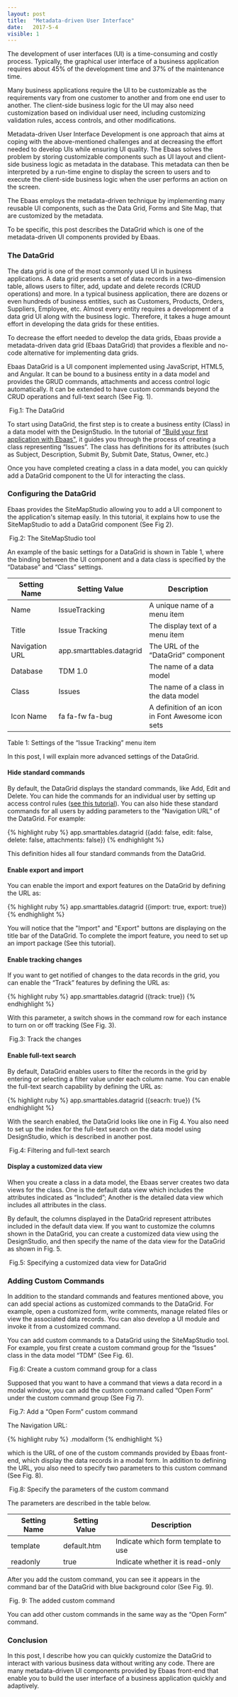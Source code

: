 ```yaml
---
layout: post
title:  "Metadata-driven User Interface"
date:   2017-5-4
visible: 1
---
```


<p class="intro"><span class="dropcap">T</span>he development of user interfaces (UI) is a time-consuming and costly process. Typically, the graphical user interface of a business application requires about 45% of the development time and 37% of the maintenance time.
</p>

Many business applications require the UI to be customizable as the requirements vary from one customer to another and from one end user to another. The client-side business logic for the UI may also need customization based on individual user need, including customizing validation rules, access controls, and other modifications.

Metadata-driven User Interface Development is one approach that aims at coping with the above-mentioned challenges and at decreasing the effort needed to develop UIs while ensuring UI quality. The Ebaas solves the problem by storing customizable components such as UI layout and client-side business logic as metadata in the database. This metadata can then be interpreted by a run-time engine to display the screen to users and to execute the client-side business logic when the user performs an action on the screen.

The Ebaas employs the metadata-driven technique by implementing many reusable UI components, such as the Data Grid, Forms and Site Map, that are customized by the metadata.
 
To be specific, this post describes the DataGrid which is one of the metadata-driven UI components provided by Ebaas.

### The DataGrid

The data grid is one of the most commonly used UI in business applications. A data grid presents a set of data records in a two-dimension table, allows users to filter, add, update and delete records (CRUD operations) and more. In a typical business application, there are dozens or even hundreds of business entities, such as Customers, Products, Orders, Suppliers, Employee, etc. Almost every entity requires a development of a data grid UI along with the business logic. Therefore, it takes a huge amount effort in developing the data grids for these entities. 

To decrease the effort needed to develop the data grids, Ebaas provide a metadata-driven data grid (Ebaas DataGrid) that provides a flexible and no-code alternative for implementing data grids. 

Ebaas DataGrid is a UI component implemented using JavaScript, HTML5, and Angular.  It can be bound to a business entity in a data model and provides the GRUD commands, attachments and access control logic automatically. It can be extended to have custom commands beyond the CRUD operations and full-text search (See Fig. 1). 

<img src="{{'/assets/img/2017-5-4-Fig1.png' | prepend: site.baseurl }}" alt="">
Fig.1: The DataGrid

To start using DataGrid, the first step is to create a business entity (Class) in a data model with the DesignStudio. In the tutorial of <a class="post-link" href="https://ebaas.github.io/blog/BuildFirstApp/">"Build your first application with Ebaas"</a>, it guides you through the process of creating a class representing “Issues”. The class has definitions for its attributes (such as Subject, Description, Submit By, Submit Date, Status, Owner, etc.) 

Once you have completed creating a class in a data model, you can quickly add a DataGrid component to the UI for interacting the class.

### Configuring the DataGrid

Ebaas provides the SiteMapStudio allowing you to add a UI component to the application's sitemap easily. In this tutorial, it explains how to use the SiteMapStudio to add a DataGrid component (See Fig 2).

<img src="{{'/assets/img/2017-5-4-Fig2.png' | prepend: site.baseurl }}" alt="">
Fig.2: The SiteMapStudio tool

An example of the basic settings for a DataGrid is shown in Table 1, where the binding between the UI component and a data class is specified by the “Database” and “Class” settings. 

| Setting Name | Setting Value | Description |
|-------|--------|---------|
| Name | IssueTracking | A unique name of a menu item |
| Title	| Issue Tracking	| The display text of a menu item |
| Navigation URL |	app.smarttables.datagrid |	The URL of the “DataGrid” component |
| Database |	TDM 1.0 |	The name of a data model |
| Class |	Issues |	The name of a class in the data model |
| Icon Name |	fa fa-fw fa-bug	| A definition of an icon in Font Awesome icon sets |

Table 1: Settings of the “Issue Tracking” menu item

In this post, I will explain more advanced settings of the DataGrid.

#### Hide standard commands

By default, the DataGrid displays the standard commands, like Add, Edit and Delete. You can hide the commands for an individual user by setting up access control rules (<a class="post-link" href="https://ebaas.github.io/blog/EnableRoleBasedACL/">see this tutorial</a>).
You can also hide these standard commands for all users by adding parameters to the “Navigation URL” of the DataGrid. For example:

{% highlight ruby %}
app.smarttables.datagrid ({add: false, edit: false, delete: false, attachments: false})
{% endhighlight %}

This definition hides all four standard commands from the DataGrid.

#### Enable export and import

You can enable the import and export features on the DataGrid by defining the URL as:

{% highlight ruby %}
app.smarttables.datagrid ({import: true, export: true})
{% endhighlight %}

You will notice that the "Import" and "Export" buttons are displaying on the title bar of the DataGrid. To complete the import feature, you need to set up an import package (See this tutorial). 

#### Enable tracking changes

If you want to get notified of changes to the data records in the grid, you can enable the “Track” features by defining the URL as:

{% highlight ruby %}
app.smarttables.datagrid ({track: true})
{% endhighlight %}

With this parameter, a switch shows in the command row for each instance to turn on or off tracking (See Fig. 3).

<img src="{{'/assets/img/2017-5-4-Fig3.png' | prepend: site.baseurl }}" alt="">
Fig.3: Track the changes

#### Enable full-text search

By default, DataGrid enables users to filter the records in the grid by entering or selecting a filter value under each column name. You can enable the full-text search capability by defining the URL as:

{% highlight ruby %}
app.smarttables.datagrid ({seacrh: true})
{% endhighlight %}

With the search enabled, the DataGrid looks like one in Fig 4. You also need to set up the index for the full-text search on the data model using DesignStudio, which is described in another post.

<img src="{{'/assets/img/2017-5-4-Fig4.png' | prepend: site.baseurl }}" alt="">
Fig.4: Filtering and full-text search

#### Display a customized data view

When you create a class in a data model, the Ebaas server creates two data views for the class. One is the default data view which includes the attributes indicated as “Included”; Another is the detailed data view which includes all attributes in the class.

By default, the columns displayed in the DataGrid represent attributes included in the default data view. If you want to customize the columns shown in the DataGrid, you can create a customized data view using the DesignStudio, and then specify the name of the data view for the DataGrid as shown in Fig. 5.

<img src="{{'/assets/img/2017-5-4-Fig5.png' | prepend: site.baseurl }}" alt="">
Fig.5: Specifying a customized data view for DataGrid

### Adding Custom Commands

In addition to the standard commands and features mentioned above, you can add special actions as customized commands to the DataGrid. For example, open a customized form, write comments, manage related files or view the associated data records. You can also develop a UI module and invoke it from a customized command.

You can add custom commands to a DataGrid using the SiteMapStudio tool. For example, you first create a custom command group for the “Issues” class in the data model “TDM” (See Fig. 6).

<img src="{{'/assets/img/2017-5-4-Fig6.png' | prepend: site.baseurl }}" alt="">
Fig.6: Create a custom command group for a class

Supposed that you want to have a command that views a data record in a modal window, you can add the custom command called “Open Form” under the custom command group (See Fig 7).

<img src="{{'/assets/img/2017-5-4-Fig7.png' | prepend: site.baseurl }}" alt="">
Fig.7: Add a “Open Form” custom command

The Navigation URL:

{% highlight ruby %}
.modalform
{% endhighlight %}

which is the URL of one of the custom commands provided by Ebaas front-end, which display the data records in a modal form.
In addition to defining the URL, you also need to specify two parameters to this custom command (See Fig. 8). 

<img src="{{'/assets/img/2017-5-4-Fig8.png' | prepend: site.baseurl }}" alt="">
Fig.8: Specify the parameters of the custom command

The parameters are described in the table below.

| Setting Name | Setting Value | Description |
|-------|--------|---------|
| template |	default.htm |	Indicate which form template to use |
| readonly |	true |	Indicate whether it is read-only |

After you add the custom command, you can see it appears in the command bar of the DataGrid with blue background color (See Fig. 9).

<img src="{{'/assets/img/2017-5-4-Fig9.png' | prepend: site.baseurl }}" alt="">
Fig. 9: The added custom command

You can add other custom commands in the same way as the “Open Form” command.

### Conclusion

In this post, I describe how you can quickly customize the DataGrid to interact with various business data without writing any code. There are many metadata-driven UI components provided by Ebaas front-end that enable you to build the user interface of a business application quickly and adaptively.

